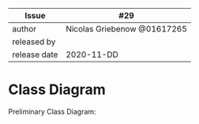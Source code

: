 
| Issue |  #29 |
| ----- | --- |
| author       | Nicolas Griebenow @01617265 |
| released by  |  |
| release date | 2020-11-DD               |

# Class Diagram
Preliminary Class Diagram: